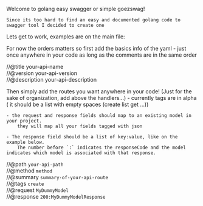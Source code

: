 Welcome to golang easy swagger or simple goezswag!

	Since its too hard to find an easy and documented golang code to swagger tool I decided to create one

Lets get to work, examples are on the main file:

For now the orders matters so first add the basics info of the yaml - just once anywhere in your code as long as the comments are in the same order

//@title your-api-name  
//@version your-api-version  
//@description your-api-description  


Then simply add the routes you want  anywhere in your code! (Just for the sake of organization, add above the handlers...)
	- currently tags are in alpha ( it should be a list with empty spaces (create list get ...))

	- the request and response fields should map to an existing model in your project.
	    they will map all your fields tagged with json
	
	- The response field should be a list of key:value, like on the example below.  
	    The number before `:` indicates the responseCode and the model indicates which model is associated with that response.     

//@path `your-api-path`  
//@method `method`  
//@summary `summary-of-your-api-route`  
//@tags `create`  
//@request `MyDummyModel`  
//@response `200:MyDummyModelResponse`  